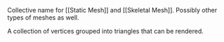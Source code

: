 Collective name for [[Static Mesh]] and [[Skeletal Mesh]].
Possibly other types of meshes as well.

A collection of vertices grouped into triangles  that can be rendered.
